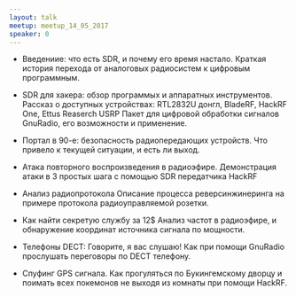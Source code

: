 ```yaml
---
layout: talk
meetup: meetup_14_05_2017
speaker: 0
---
```


- Введениие: что есть SDR, и почему его время настало.
  Краткая история перехода от аналоговых радиосистем к цифровым программным.

- SDR для хакера: обзор программых и аппаратных инструментов.
  Рассказ о доступных устройствах: RTL2832U донгл, BladeRF, HackRF One, Ettus Reaserch USRP
  Пакет для цифровой обработки сигналов GnuRadio, его возможности и применение.

- Портал в 90-е: безопасность радиопередающих устройств.
  Что привело к текущей ситуации, и есть ли выход.

- Атака повторного воспроизведения в радиоэфире.
  Демонстрация атаки в 3 простых шага с помощью SDR передатчика HackRF

- Анализ радиопротокола
  Описание процесса реверсинжинеринга на примере протокола радиоуправляемой розетки.

- Как найти секретую службу за 12$
  Анализ частот в радиоэфире, и обнаружение координат источника сигнала по мощности.

- Телефоны DECT: Говорите, я вас слушаю!
  Как при помощи GnuRadio прослушать переговоры по DECT телефону. 

- Спуфинг GPS сигнала.
  Как прогуляться по Букингемскому дворцу и поимать всех покемонов не выходя из комнаты при 
  помощи HackRF.

